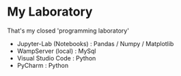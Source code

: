 # My Laboratory

That's my closed 'programming laboratory'

- Jupyter-Lab (Notebooks) : Pandas / Numpy / Matplotlib
- WampServer (local) : MySql
- Visual Studio Code : Python
- PyCharm : Python
